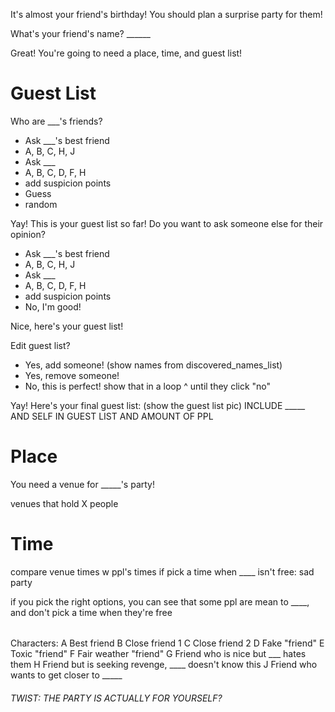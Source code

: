 



It's almost your friend's birthday!
You should plan a surprise party for them!


What's your friend's name? ______


Great!
You're going to need a place, time, and guest list!


# Guest List


Who are ___'s friends?
- Ask ___'s best friend
 - A, B, C, H, J
- Ask ___
 - A, B, C, D, F, H
 - add suspicion points
- Guess
 - random

Yay! This is your guest list so far! Do you want to ask someone else for their opinion?

- Ask ___'s best friend
 - A, B, C, H, J
- Ask ___
 - A, B, C, D, F, H
 - add suspicion points
- No, I'm good!

Nice, here's your guest list!


Edit guest list?
- Yes, add someone! (show names from discovered_names_list)
- Yes, remove someone!
- No, this is perfect!
show that in a loop ^ until they click "no"

Yay! Here's your final guest list:
(show the guest list pic) INCLUDE _____ AND SELF IN GUEST LIST AND AMOUNT OF PPL


# Place
You need a venue for _____'s party!

venues that hold X people

# Time
compare venue times w ppl's times
if pick a time when ____ isn't free: sad party


if you pick the right options, you can see that some ppl are mean to ____, and don't pick a time when they're free


######

Characters:
A Best friend
B Close friend 1
C Close friend 2
D Fake "friend"
E Toxic "friend"
F Fair weather "friend"
G Friend who is nice but ___ hates them
H Friend but is seeking revenge, ____ doesn't know this
J Friend who wants to get closer to _____



###### TWIST: THE PARTY IS ACTUALLY FOR YOURSELF?
